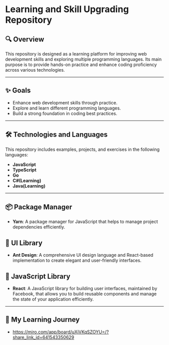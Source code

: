 # Learning and Skill Upgrading Repository

## 🔍 Overview  
This repository is designed as a learning platform for improving web development skills and exploring multiple programming languages. Its main purpose is to provide hands-on practice and enhance coding proficiency across various technologies.

---

## ✨ Goals  
- Enhance web development skills through practice.
- Explore and learn different programming languages.
- Build a strong foundation in coding best practices.

---

## 🛠️ Technologies and Languages  
This repository includes examples, projects, and exercises in the following languages:  
- **JavaScript**
- **TypeScript**
- **Go**
- **C#(Learning)**
- **Java(Learning)**

---

## 📦 Package Manager

- **Yarn**: A package manager for JavaScript that helps to manage project dependencies efficiently.

## 💼 UI Library

- **Ant Design**: A comprehensive UI design language and React-based implementation to create elegant and user-friendly interfaces.

## 🌟 JavaScript Library

- **React**: A JavaScript library for building user interfaces, maintained by Facebook, that allows you to build reusable components and manage the state of your application efficiently.

---

## 🚀 My Learning Journey

- https://miro.com/app/board/uXjVKqSZOYU=/?share_link_id=641543350629
